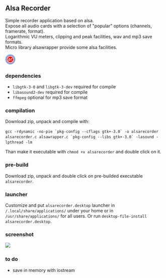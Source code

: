 ## Alsa Recorder
Simple recorder application based on alsa.  
Expose all audio cards with a selection of "popular" options (channels, framerate, format).  
Logarithmic VU meters, clipping and peak facilities, wav and mp3 save formats.  
Micro library alsawrapper provide some alsa facilities.
  
![Alsa Recorder Logo](/media/alsarecorder-icon.png)

### dependencies
* ```libgtk-3-0``` and ```libgtk-3-dev``` required for compile
* ```libasound2-dev``` required for compile
* ```ffmpeg``` optional for mp3 save format

### compilation
Download zip, unpack and compile with:  
  
```gcc -rdynamic -no-pie `pkg-config --cflags gtk+-3.0` -o alsarecorder alsarecorder.c alsawrapper.c `pkg-config --libs gtk+-3.0` -lasound -lpthread -lm```  
  
Than make it executable with ```chmod +x alsarecorder``` and double click on it.

### pre-build
Download zip, unpack and double click on pre-builded executable ```alsarecorder```.

### launcher
Customize and put ```alsarecorder.desktop``` launcher in ```/.local/share/applications/``` under your home or in ```/usr/share/applications/``` for all users. Or run ```desktop-file-install alsarecorder.desktop```.

### screenshot
<img src="/media/screenshot.png" width="300" />

### to do
* save in memory with iostream  